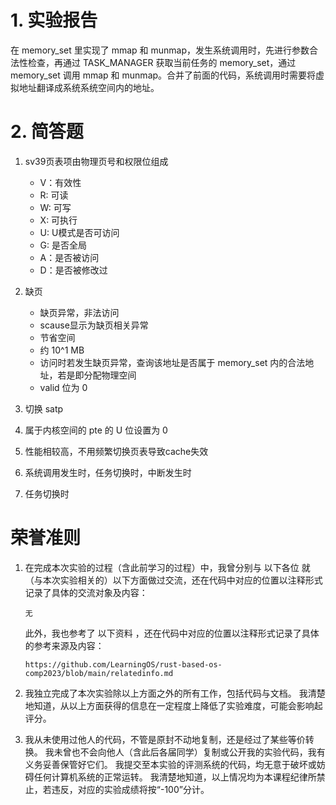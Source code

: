 # 1. 实验报告
  在 memory_set 里实现了 mmap 和 munmap，发生系统调用时，先进行参数合法性检查，再通过 TASK_MANAGER 获取当前任务的 memory_set，通过 memory_set 调用 mmap 和 munmap。合并了前面的代码，系统调用时需要将虚拟地址翻译成系统系统空间内的地址。
  
# 2. 简答题
  1. sv39页表项由物理页号和权限位组成
        * V：有效性
        * R: 可读
        * W: 可写
        * X: 可执行
        * U: U模式是否可访问
        * G: 是否全局
        * A：是否被访问
        * D：是否被修改过

  2. 缺页
        * 缺页异常，非法访问
        * scause显示为缺页相关异常
        * 节省空间
        * 约 10^1 MB
        * 访问时若发生缺页异常，查询该地址是否属于 memory_set 内的合法地址，若是即分配物理空间
        * valid 位为 0
  3. 切换 satp
  4. 属于内核空间的 pte 的 U 位设置为 0
  5. 性能相较高，不用频繁切换页表导致cache失效
  6. 系统调用发生时，任务切换时，中断发生时
  7. 任务切换时

# 荣誉准则

1. 在完成本次实验的过程（含此前学习的过程）中，我曾分别与 以下各位 就（与本次实验相关的）以下方面做过交流，还在代码中对应的位置以注释形式记录了具体的交流对象及内容：

    ```无```

    此外，我也参考了 以下资料 ，还在代码中对应的位置以注释形式记录了具体的参考来源及内容：

    ```https://github.com/LearningOS/rust-based-os-comp2023/blob/main/relatedinfo.md```

3. 我独立完成了本次实验除以上方面之外的所有工作，包括代码与文档。 我清楚地知道，从以上方面获得的信息在一定程度上降低了实验难度，可能会影响起评分。

4. 我从未使用过他人的代码，不管是原封不动地复制，还是经过了某些等价转换。 我未曾也不会向他人（含此后各届同学）复制或公开我的实验代码，我有义务妥善保管好它们。 我提交至本实验的评测系统的代码，均无意于破坏或妨碍任何计算机系统的正常运转。 我清楚地知道，以上情况均为本课程纪律所禁止，若违反，对应的实验成绩将按“-100”分计。